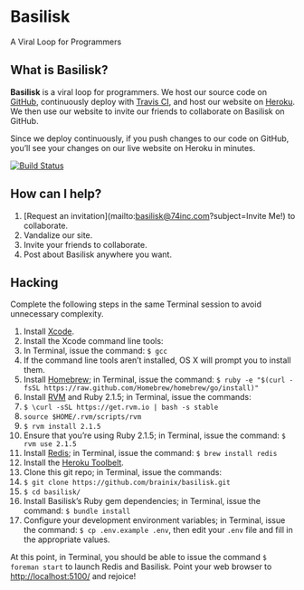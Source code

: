 # Basilisk
A Viral Loop for Programmers

## What is Basilisk?

**Basilisk** is a viral loop for programmers.  We host our source code on [GitHub](https://github.com/brainix/basilisk), continuously deploy with [Travis CI](https://travis-ci.org/brainix/basilisk), and host our website on [Heroku](http://basilisk.us/).  We then use our website to invite our friends to collaborate on Basilisk on GitHub.

Since we deploy continuously, if you push changes to our code on GitHub, you&rsquo;ll see your changes on our live website on Heroku in minutes.

[![Build Status](https://travis-ci.org/brainix/basilisk.svg?branch=master)](https://travis-ci.org/brainix/basilisk)

## How can I help?

1. [Request an invitation](mailto:basilisk@74inc.com?subject=Invite Me!) to collaborate.
2. Vandalize our site.
3. Invite your friends to collaborate.
4. Post about Basilisk anywhere you want.

## Hacking

Complete the following steps in the same Terminal session to avoid unnecessary complexity.

1. Install [Xcode](https://developer.apple.com/xcode/downloads/).
2. Install the Xcode command line tools:
  1. In Terminal, issue the command: `$ gcc`
  2. If the command line tools aren&rsquo;t installed, OS X will prompt you to install them.
3. Install [Homebrew](http://brew.sh); in Terminal, issue the command: `$ ruby -e "$(curl -fsSL https://raw.github.com/Homebrew/homebrew/go/install)"`
4. Install [RVM](https://rvm.io) and Ruby 2.1.5; in Terminal, issue the commands:
  1. `$ \curl -sSL https://get.rvm.io | bash -s stable`
  2. `source $HOME/.rvm/scripts/rvm`
  3. `$ rvm install 2.1.5`
5. Ensure that you&rsquo;re using Ruby 2.1.5; in Terminal, issue the command: `$ rvm use 2.1.5`
6. Install [Redis](http://redis.io); in Terminal, issue the command: `$ brew install redis`
7. Install the [Heroku Toolbelt](https://toolbelt.heroku.com).
8. Clone this git repo; in Terminal, issue the commands:
  1. `$ git clone https://github.com/brainix/basilisk.git`
  2. `$ cd basilisk/`
9. Install Basilisk&rsquo;s Ruby gem dependencies; in Terminal, issue the command: `$ bundle install`
10. Configure your development environment variables; in Terminal, issue the command: `$ cp .env.example .env`, then edit your `.env` file and fill in the appropriate values.

At this point, in Terminal, you should be able to issue the command `$ foreman start` to launch Redis and Basilisk.  Point your web browser to [http://localhost:5100/](http://localhost:5100/) and rejoice!
